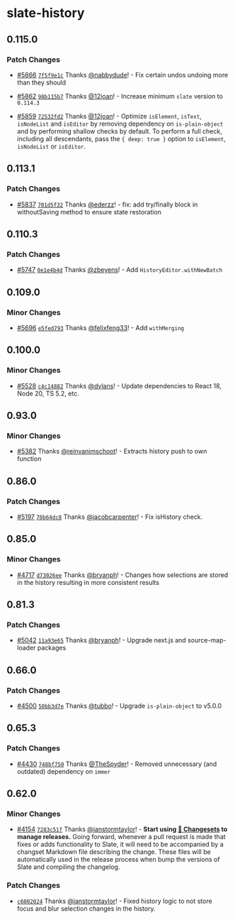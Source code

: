 # slate-history

## 0.115.0

### Patch Changes

- [#5866](https://github.com/ianstormtaylor/slate/pull/5866) [`7f5f9e1c`](https://github.com/ianstormtaylor/slate/commit/7f5f9e1c626e61ec476087212b22ee9ff86538e4) Thanks [@nabbydude](https://github.com/nabbydude)! - Fix certain undos undoing more than they should

- [#5862](https://github.com/ianstormtaylor/slate/pull/5862) [`98b115b7`](https://github.com/ianstormtaylor/slate/commit/98b115b7e1ce8a9bfec57f80bcb9a4e11152eca5) Thanks [@12joan](https://github.com/12joan)! - Increase minimum `slate` version to `0.114.3`

- [#5859](https://github.com/ianstormtaylor/slate/pull/5859) [`72532fd2`](https://github.com/ianstormtaylor/slate/commit/72532fd2d7be594251ea26fefb5c1ce8337b76ed) Thanks [@12joan](https://github.com/12joan)! - Optimize `isElement`, `isText`, `isNodeList` and `isEditor` by removing dependency on `is-plain-object` and by performing shallow checks by default. To perform a full check, including all descendants, pass the `{ deep: true }` option to `isElement`, `isNodeList` or `isEditor`.

## 0.113.1

### Patch Changes

- [#5837](https://github.com/ianstormtaylor/slate/pull/5837) [`701d5f32`](https://github.com/ianstormtaylor/slate/commit/701d5f320f37733071150dd0f78201f3bf7bfdc9) Thanks [@ederzz](https://github.com/ederzz)! - fix: add try/finally block in withoutSaving method to ensure state restoration

## 0.110.3

### Patch Changes

- [#5747](https://github.com/ianstormtaylor/slate/pull/5747) [`0e1e4b4d`](https://github.com/ianstormtaylor/slate/commit/0e1e4b4dbf470d7ec795309e510ce683674a4ce5) Thanks [@zbeyens](https://github.com/zbeyens)! - Add `HistoryEditor.withNewBatch`

## 0.109.0

### Minor Changes

- [#5696](https://github.com/ianstormtaylor/slate/pull/5696) [`e5fed793`](https://github.com/ianstormtaylor/slate/commit/e5fed793e7ed592298af2fa1fc8d2dde21ebf326) Thanks [@felixfeng33](https://github.com/felixfeng33)! - Add `withMerging`

## 0.100.0

### Minor Changes

- [#5528](https://github.com/ianstormtaylor/slate/pull/5528) [`c4c14882`](https://github.com/ianstormtaylor/slate/commit/c4c14882edf13828f6583a88e50754ce63583bd7) Thanks [@dylans](https://github.com/dylans)! - Update dependencies to React 18, Node 20, TS 5.2, etc.

## 0.93.0

### Minor Changes

- [#5382](https://github.com/ianstormtaylor/slate/commit/bab6943be9e0a307538c29a9dc5fcf23c09c5e40) Thanks [@reinvanimschoot](https://github.com/reinvanimschoot)! - Extracts history push to own function

## 0.86.0

### Patch Changes

- [#5197](https://github.com/ianstormtaylor/slate/pull/5197) [`70b64dc8`](https://github.com/ianstormtaylor/slate/commit/70b64dc8f10199658ac09bfef141b56187498652) Thanks [@jacobcarpenter](https://github.com/jacobcarpenter)! - Fix isHistory check.

## 0.85.0

### Minor Changes

- [#4717](https://github.com/ianstormtaylor/slate/pull/4717) [`d73026ee`](https://github.com/ianstormtaylor/slate/commit/d73026eed2d190da6153e91a914717978b155d8e) Thanks [@bryanph](https://github.com/bryanph)! - Changes how selections are stored in the history resulting in more consistent results

## 0.81.3

### Patch Changes

- [#5042](https://github.com/ianstormtaylor/slate/pull/5042) [`11a93e65`](https://github.com/ianstormtaylor/slate/commit/11a93e65de4b197a43777e575caf13d7a05d5dc9) Thanks [@bryanph](https://github.com/bryanph)! - Upgrade next.js and source-map-loader packages

## 0.66.0

### Patch Changes

- [#4500](https://github.com/ianstormtaylor/slate/pull/4500) [`50bb3d7e`](https://github.com/ianstormtaylor/slate/commit/50bb3d7e32d640957018831526235ca656963f1d) Thanks [@tubbo](https://github.com/tubbo)! - Upgrade `is-plain-object` to v5.0.0

## 0.65.3

### Patch Changes

- [#4430](https://github.com/ianstormtaylor/slate/pull/4430) [`748bf750`](https://github.com/ianstormtaylor/slate/commit/748bf7500557507a999796749cef28b0d1eb79d9) Thanks [@TheSpyder](https://github.com/TheSpyder)! - Removed unnecessary (and outdated) dependency on `immer`

## 0.62.0

### Minor Changes

- [#4154](https://github.com/ianstormtaylor/slate/pull/4154) [`7283c51f`](https://github.com/ianstormtaylor/slate/commit/7283c51feb83cb8522bc16efce09bb01c29400b9) Thanks [@ianstormtaylor](https://github.com/ianstormtaylor)! - **Start using [🦋 Changesets](https://github.com/atlassian/changesets) to manage releases.** Going forward, whenever a pull request is made that fixes or adds functionality to Slate, it will need to be accompanied by a changset Markdown file describing the change. These files will be automatically used in the release process when bump the versions of Slate and compiling the changelog.

### Patch Changes

- [`c6002024`](https://github.com/ianstormtaylor/slate/commit/c60020244b9d25094edb0ffcca8b49dead9b31dc) Thanks [@ianstormtaylor](https://github.com/ianstormtaylor)! - Fixed history logic to not store focus and blur selection changes in the history.
